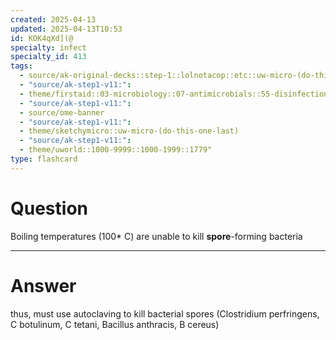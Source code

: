 ```yaml
---
created: 2025-04-13
updated: 2025-04-13T10:53
id: KOK4qXd](@
specialty: infect
specialty_id: 413
tags:
  - source/ak-original-decks::step-1::lolnotacop::etc::uw-micro-(do-this-one-last)
  - "source/ak-step1-v11:": 
  - theme/firstaid::03-microbiology::07-antimicrobials::55-disinfection-&-sterilization
  - "source/ak-step1-v11:": 
  - source/ome-banner
  - "source/ak-step1-v11:": 
  - theme/sketchymicro::uw-micro-(do-this-one-last)
  - "source/ak-step1-v11:": 
  - theme/uworld::1000-9999::1000-1999::1779"
type: flashcard
---
```


# Question
Boiling temperatures (100* C) are unable to kill **spore**-forming bacteria

---

# Answer
thus, must use autoclaving to kill bacterial spores (Clostridium perfringens, C botulinum, C tetani, Bacillus anthracis, B cereus)